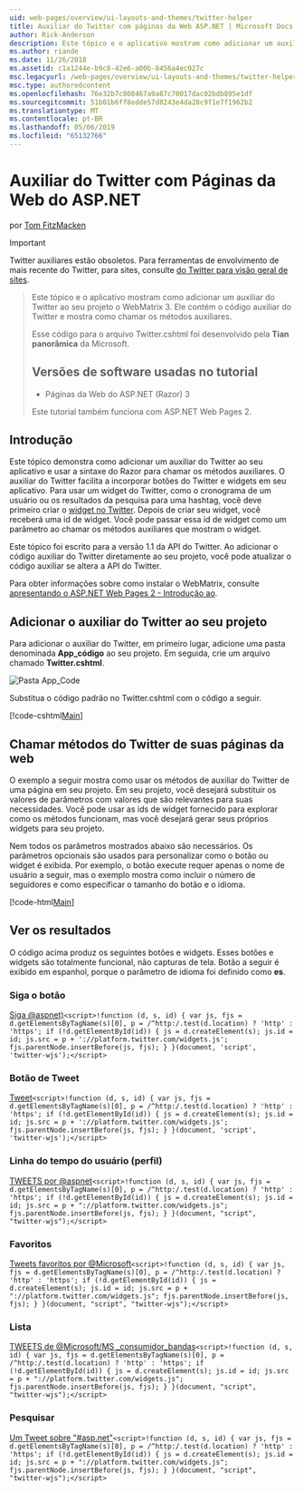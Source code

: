 ```yaml
---
uid: web-pages/overview/ui-layouts-and-themes/twitter-helper
title: Auxiliar do Twitter com páginas da Web ASP.NET | Microsoft Docs
author: Rick-Anderson
description: Este tópico e o aplicativo mostram como adicionar um auxiliar do Twitter ao seu projeto o WebMatrix 3. Ele contém o código auxiliar do Twitter e mostra como chamar o auxiliar de...
ms.author: riande
ms.date: 11/26/2018
ms.assetid: c1a1244e-b9c8-42e6-a00b-8456a4ec027c
msc.legacyurl: /web-pages/overview/ui-layouts-and-themes/twitter-helper
msc.type: authoredcontent
ms.openlocfilehash: 76e32b7c808467a9a87c70017dac02bdb895e1df
ms.sourcegitcommit: 51b01b6ff8edde57d8243e4da28c9f1e7f1962b2
ms.translationtype: MT
ms.contentlocale: pt-BR
ms.lasthandoff: 05/06/2019
ms.locfileid: "65132766"
---
```

# <a name="twitter-helper-with-aspnet-web-pages"></a>Auxiliar do Twitter com Páginas da Web do ASP.NET

por [Tom FitzMacken](https://github.com/tfitzmac)

> [!IMPORTANT]
> Twitter auxiliares estão obsoletos. Para ferramentas de envolvimento de mais recente do Twitter, para sites, consulte [do Twitter para visão geral de sites](https://developer.twitter.com/en/docs/twitter-for-websites/overview).

> Este tópico e o aplicativo mostram como adicionar um auxiliar do Twitter ao seu projeto o WebMatrix 3. Ele contém o código auxiliar do Twitter e mostra como chamar os métodos auxiliares.
> 
> Esse código para o arquivo Twitter.cshtml foi desenvolvido pela **Tian panorâmica** da Microsoft.
> 
> ## <a name="software-versions-used-in-the-tutorial"></a>Versões de software usadas no tutorial
> 
> 
> - Páginas da Web do ASP.NET (Razor) 3
>   
> 
> Este tutorial também funciona com ASP.NET Web Pages 2.

## <a name="introduction"></a>Introdução

Este tópico demonstra como adicionar um auxiliar do Twitter ao seu aplicativo e usar a sintaxe do Razor para chamar os métodos auxiliares. O auxiliar do Twitter facilita a incorporar botões do Twitter e widgets em seu aplicativo. Para usar um widget do Twitter, como o cronograma de um usuário ou os resultados da pesquisa para uma hashtag, você deve primeiro criar o [widget no Twitter](https://twitter.com/settings/widgets). Depois de criar seu widget, você receberá uma id de widget. Você pode passar essa id de widget como um parâmetro ao chamar os métodos auxiliares que mostram o widget.

Este tópico foi escrito para a versão 1.1 da API do Twitter. Ao adicionar o código auxiliar do Twitter diretamente ao seu projeto, você pode atualizar o código auxiliar se altera a API do Twitter.

Para obter informações sobre como instalar o WebMatrix, consulte [apresentando o ASP.NET Web Pages 2 - Introdução ao](../getting-started/introducing-aspnet-web-pages-2/getting-started.md).

## <a name="add-twitter-helper-to-your-project"></a>Adicionar o auxiliar do Twitter ao seu projeto

Para adicionar o auxiliar do Twitter, em primeiro lugar, adicione uma pasta denominada **App\_código** ao seu projeto. Em seguida, crie um arquivo chamado **Twitter.cshtml**.

![Pasta App_Code](twitter-helper/_static/image1.png)

Substitua o código padrão no Twitter.cshtml com o código a seguir.

[!code-cshtml[Main](twitter-helper/samples/sample1.cshtml)]

## <a name="call-twitter-methods-from-your-web-pages"></a>Chamar métodos do Twitter de suas páginas da web

O exemplo a seguir mostra como usar os métodos de auxiliar do Twitter de uma página em seu projeto. Em seu projeto, você desejará substituir os valores de parâmetros com valores que são relevantes para suas necessidades. Você pode usar as ids de widget fornecido para explorar como os métodos funcionam, mas você desejará gerar seus próprios widgets para seu projeto.

Nem todos os parâmetros mostrados abaixo são necessários. Os parâmetros opcionais são usados para personalizar como o botão ou widget é exibida. Por exemplo, o botão execute requer apenas o nome de usuário a seguir, mas o exemplo mostra como incluir o número de seguidores e como especificar o tamanho do botão e o idioma.

[!code-html[Main](twitter-helper/samples/sample2.html)]

## <a name="see-the-results"></a>Ver os resultados

O código acima produz os seguintes botões e widgets. Esses botões e widgets são totalmente funcional, não capturas de tela. Botão a seguir é exibido em espanhol, porque o parâmetro de idioma foi definido como **es**.

### <a name="follow-button"></a>Siga o botão

[Siga @aspnet)](https://twitter.com/aspnet)`<script>!function (d, s, id) { var js, fjs = d.getElementsByTagName(s)[0], p = /^http:/.test(d.location) ? 'http' : 'https'; if (!d.getElementById(id)) { js = d.createElement(s); js.id = id; js.src = p + '://platform.twitter.com/widgets.js'; fjs.parentNode.insertBefore(js, fjs); } }(document, 'script', 'twitter-wjs');</script>`

### <a name="tweet-button"></a>Botão de Tweet

[Tweet](https://twitter.com/share)`<script>!function (d, s, id) { var js, fjs = d.getElementsByTagName(s)[0], p = /^http:/.test(d.location) ? 'http' : 'https'; if (!d.getElementById(id)) { js = d.createElement(s); js.id = id; js.src = p + '://platform.twitter.com/widgets.js'; fjs.parentNode.insertBefore(js, fjs); } }(document, 'script', 'twitter-wjs');</script>`

### <a name="user-timeline-profile"></a>Linha do tempo do usuário (perfil)

[TWEETS por @aspnet](https://twitter.com/aspnet)`<script>!function (d, s, id) { var js, fjs = d.getElementsByTagName(s)[0], p = /^http:/.test(d.location) ? 'http' : 'https'; if (!d.getElementById(id)) { js = d.createElement(s); js.id = id; js.src = p + "://platform.twitter.com/widgets.js"; fjs.parentNode.insertBefore(js, fjs); } }(document, "script", "twitter-wjs");</script>`

### <a name="favorites"></a>Favoritos

[Tweets favoritos por @Microsoft](https://twitter.com/Microsoft/favorites)`<script>!function (d, s, id) { var js, fjs = d.getElementsByTagName(s)[0], p = /^http:/.test(d.location) ? 'http' : 'https'; if (!d.getElementById(id)) { js = d.createElement(s); js.id = id; js.src = p + "://platform.twitter.com/widgets.js"; fjs.parentNode.insertBefore(js, fjs); } }(document, "script", "twitter-wjs");</script>`

### <a name="list"></a>Lista

[TWEETS de @Microsoft/MS \_consumidor\_bandas](https://twitter.com/microsoft/ms-consumer-brands/)`<script>!function (d, s, id) { var js, fjs = d.getElementsByTagName(s)[0], p = /^http:/.test(d.location) ? 'http' : 'https'; if (!d.getElementById(id)) { js = d.createElement(s); js.id = id; js.src = p + "://platform.twitter.com/widgets.js"; fjs.parentNode.insertBefore(js, fjs); } }(document, "script", "twitter-wjs");</script>`

### <a name="search"></a>Pesquisar

[Um Tweet sobre &quot;#asp.net&quot;](https://twitter.com/search?q=%23asp.net)`<script>!function (d, s, id) { var js, fjs = d.getElementsByTagName(s)[0], p = /^http:/.test(d.location) ? 'http' : 'https'; if (!d.getElementById(id)) { js = d.createElement(s); js.id = id; js.src = p + "://platform.twitter.com/widgets.js"; fjs.parentNode.insertBefore(js, fjs); } }(document, "script", "twitter-wjs");</script>`

